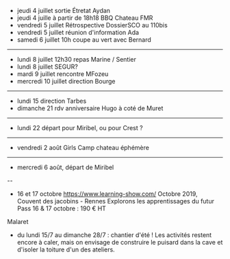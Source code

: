 - jeudi 4 juillet sortie Étretat Aydan
- jeudi 4 juille à partir de 18h18 BBQ Chateau FMR
- vendredi 5 juillet Rétrospective DossierSCO au 110bis
- vendredi 5 juillet réunion d'information Ada
- samedi 6 juillet 10h coupe au vert avec Bernard
---
- lundi 8 juillet 12h30 repas Marine / Sentier
- lundi 8 juillet SEGUR?
- mardi 9 juillet rencontre MFozeu
- mercredi 10 juillet direction Bourge
---
- lundi 15 direction Tarbes
- dimanche 21 rdv anniversaire Hugo à coté de Muret
---
- lundi 22 départ pour Miribel, ou pour Crest ?
---
- vendredi 2 août Girls Camp chateau éphémère
---
- mercredi 6 août, départ de Miribel

--
- 16 et 17 octobre https://www.learning-show.com/ Octobre 2019, Couvent des jacobins - Rennes   Explorons les apprentissages du futur  Pass 16 & 17 octobre : 190 € HT



Malaret
- du lundi 15/7 au dimanche 28/7 : chantier d'été ! Les activités
restent encore à caler, mais on envisage de construire le puisard dans
la cave et d'isoler la toiture d'un des ateliers. 
